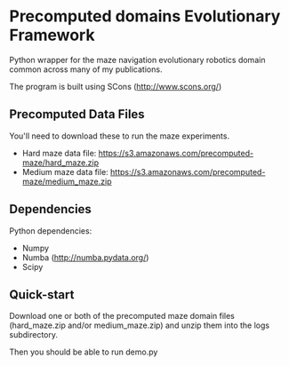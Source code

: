 Precomputed domains Evolutionary Framework
==========================================

Python wrapper for the maze navigation evolutionary robotics domain common across many of my publications.

The program is built using SCons (http://www.scons.org/)

Precomputed Data Files
----------------------

You'll need to download these to run the maze experiments.

* Hard maze data file: https://s3.amazonaws.com/precomputed-maze/hard_maze.zip
* Medium maze data file: https://s3.amazonaws.com/precomputed-maze/medium_maze.zip

Dependencies
------------

Python dependencies:
* Numpy
* Numba (http://numba.pydata.org/)
* Scipy 


Quick-start
-----------

Download one or both of the precomputed maze domain files (hard_maze.zip and/or medium_maze.zip) and unzip them into the logs subdirectory.

Then you should be able to run demo.py
